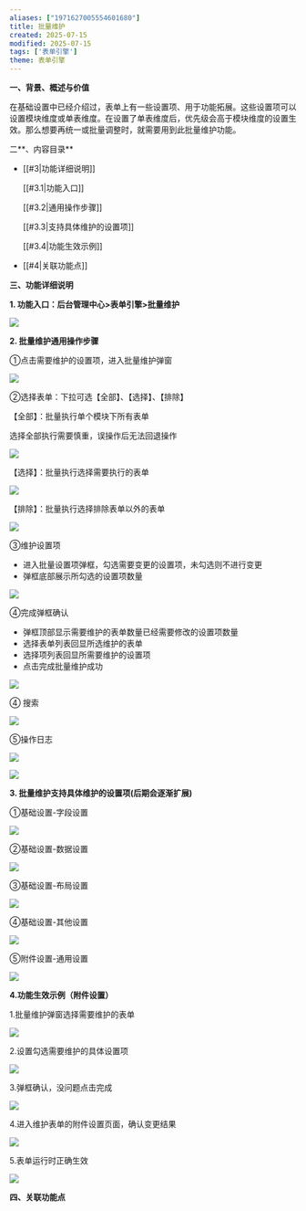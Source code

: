 ```yaml
---
aliases: ["1971627005554601680"]
title: 批量维护
created: 2025-07-15
modified: 2025-07-15
tags: ['表单引擎']
theme: 表单引擎
---
```


**一、背景、概述与价值**

在基础设置中已经介绍过，表单上有一些设置项、用于功能拓展。这些设置项可以设置模块维度或单表维度。在设置了单表维度后，优先级会高于模块维度的设置生效。那么想要再统一或批量调整时，就需要用到此批量维护功能。

二**、内容目录**

- [[#3|功能详细说明]]

  [[#3.1|功能入口]]

  [[#3.2|通用操作步骤]]

  [[#3.3|支持具体维护的设置项]]

  [[#3.4|功能生效示例]]

- [[#4|关联功能点]]

**三、功能详细说明**

**1. 功能入口：后台管理中心>表单引擎>批量维护**

![](https://myhelpdoc.oss-cn-heyuan.aliyuncs.com/mdimages/41d4a8043cf8587200a95cf963ea331a.jpg)

**2. 批量维护通用操作步骤**

①点击需要维护的设置项，进入批量维护弹窗

![](https://myhelpdoc.oss-cn-heyuan.aliyuncs.com/mdimages/08ac269469759a2a2e6674fdc8b4910b.jpg)

②选择表单：下拉可选【全部】、【选择】、【排除】

【全部】：批量执行单个模块下所有表单

选择全部执行需要慎重，误操作后无法回退操作

![](https://myhelpdoc.oss-cn-heyuan.aliyuncs.com/mdimages/051ae80f3865fe258e1698d23def9bda.jpg)

【选择】：批量执行选择需要执行的表单

![](https://myhelpdoc.oss-cn-heyuan.aliyuncs.com/mdimages/640fa804914ad4f7835c9e915ab4f5ea.jpg)

【排除】：批量执行选择排除表单以外的表单

![](https://myhelpdoc.oss-cn-heyuan.aliyuncs.com/mdimages/cbaabc39a14dc3145c232decdb6a7e23.jpg)

③维护设置项

- 进入批量设置项弹框，勾选需要变更的设置项，未勾选则不进行变更
- 弹框底部展示所勾选的设置项数量

![](https://myhelpdoc.oss-cn-heyuan.aliyuncs.com/mdimages/e0433d3dd4718510ff38927b783cfcc7.jpg)

④完成弹框确认

- 弹框顶部显示需要维护的表单数量已经需要修改的设置项数量
- 选择表单列表回显所选维护的表单
- 选择项列表回显所需要维护的设置项
- 点击完成批量维护成功

![](https://myhelpdoc.oss-cn-heyuan.aliyuncs.com/mdimages/2fdf2e84b52d3522b16f10dce8b60744.jpg)

④ 搜索

![](https://myhelpdoc.oss-cn-heyuan.aliyuncs.com/mdimages/a73a679a284e60fb076d8ebaac4629c9.jpg)

⑤操作日志

![](https://myhelpdoc.oss-cn-heyuan.aliyuncs.com/mdimages/656ac71143dc641283f73bc76cb8a209.jpg)

![](https://myhelpdoc.oss-cn-heyuan.aliyuncs.com/mdimages/0ca703eb96e583e7dfb8cbd797b495dd.jpg)

**3. 批量维护支持具体维护的设置项(后期会逐渐扩展)**

①基础设置-字段设置

![](https://myhelpdoc.oss-cn-heyuan.aliyuncs.com/mdimages/22bc35c2b672baade6be61088f8bed81.jpg)

②基础设置-数据设置

![](https://myhelpdoc.oss-cn-heyuan.aliyuncs.com/mdimages/2575bb0a427fed117826b49f8a7743ee.jpg)

③基础设置-布局设置

![](https://myhelpdoc.oss-cn-heyuan.aliyuncs.com/mdimages/1dee43d39986001cf7550bc46fddff10.jpg)

④基础设置-其他设置

![](https://myhelpdoc.oss-cn-heyuan.aliyuncs.com/mdimages/745fe0a9b209a9cdcc3992cdbbfd9246.jpg)

⑤附件设置-通用设置

![](https://myhelpdoc.oss-cn-heyuan.aliyuncs.com/mdimages/5d05cc7fd82f3b2c07cfc3a0ce9063b6.jpg)

**4.功能生效示例（附件设置）**

1.批量维护弹窗选择需要维护的表单

**![](https://myhelpdoc.oss-cn-heyuan.aliyuncs.com/mdimages/df041289fb4abd19153cb055aad90ebd.jpg)**

2.设置勾选需要维护的具体设置项

![](https://myhelpdoc.oss-cn-heyuan.aliyuncs.com/mdimages/c87adc2902b8c6b093cbfc4483d5c951.jpg)

3.弹框确认，没问题点击完成

![](https://myhelpdoc.oss-cn-heyuan.aliyuncs.com/mdimages/527e38cef6f9a17b24ba68927dde06e9.jpg)

4.进入维护表单的附件设置页面，确认变更结果

![](https://myhelpdoc.oss-cn-heyuan.aliyuncs.com/mdimages/994ae0645bdc44843cb3135538d9da5e.jpg)

5.表单运行时正确生效

![](https://myhelpdoc.oss-cn-heyuan.aliyuncs.com/mdimages/c954eba0fe243f9648fb934aa8b4e263.jpg)

**四、关联功能点**

